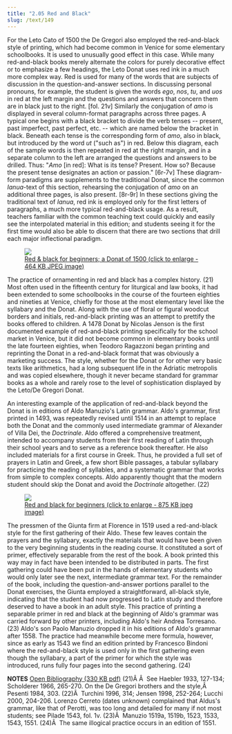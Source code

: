 ```yaml
---
title: "2.05 Red and Black"
slug: /text/149
---
```

For the Leto Cato of 1500 the De Gregori also employed the red-and-black style of printing, which had become common in Venice for some elementary schoolbooks. It is used to unusually good effect in this case. While many red-and-black books merely alternate the colors for purely decorative effect or to emphasize a few headings, the Leto Donat uses red ink in a much more complex way. Red is used for many of the words that are subjects of discussion in the question-and-answer sections. In discussing personal pronouns, for example, the student is given the words <em>ego</em>, <em>nos</em>, <em>tu</em>, and <em>uos</em> in red at the left margin and the questions and answers that concern them are in black just to the right. [fol. 21v] Similarly the conjugation of <em>amo</em> is displayed in several column-format paragraphs across three pages. A typical one begins with a black bracket to divide the verb tenses -- present, past imperfect, past perfect, etc. -- which are named below the bracket in black. Beneath each tense is the corresponding form of <em>amo</em>, also in black, but introduced by the word <em>ut</em> ("such as") in red. Below this diagram, each of the sample words is then repeated in red at the right margin, and in a separate column to the left are arranged the questions and answers to be drilled. Thus: "<em>Amo</em> [in red]: What is its tense? Present. How so? Because the present tense designates an action or passion." [6r-7v] These diagram-form paradigms are supplements to the traditional Donat, since the common <em>Ianua</em>-text of this section, rehearsing the conjugation of <em>amo</em> on an additional three pages, is also present. [8r-9r] In these sections giving the traditional text of <em>Ianua</em>, red ink is employed only for the first letters of paragraphs, a much more typical red-and-black usage. As a result, teachers familiar with the common teaching text could quickly and easily see the interpolated material in this edition; and students seeing it for the first time would also be able to discern that there are two sections that drill each major inflectional paradigm.
<p style="text-align: center;"></p>


<figure class="mkdn-figure">
    <a href="images_full/2.00_Chapter_Two/HFS_057.01.jpg" class="mkdn-image-link">
    <img class="mkdn-image" src="images_full/2.00_Chapter_Two/HFS_057.01.jpg" />
    <figcaption class="mkdn-figcaption">Red &amp; black for beginners; a Donat of 1500 (click to enlarge - 464 KB JPEG image)</figcaption>
    </a>
</figure>

The practice of ornamenting in red and black has a complex history. (21) Most often used in the fifteenth century for liturgical and law books, it had been extended to some schoolbooks in the course of the fourteen eighties and nineties at Venice, chiefly for those at the most elementary level like the syllabary and the Donat. Along with the use of floral or figural woodcut borders and initials, red-and-black printing was an attempt to prettify the books offered to children. A 1478 Donat by Nicolas Jenson is the first documented example of red-and-black printing specifically for the school market in Venice, but it did not become common in elementary books until the late fourteen eighties, when Teodoro Ragazzoni began printing and reprinting the Donat in a red-and-black format that was obviously a marketing success. The style, whether for the Donat or for other very basic texts like arithmetics, had a long subsequent life in the Adriatic metropolis and was copied elsewhere, though it never became standard for grammar books as a whole and rarely rose to the level of sophistication displayed by the Leto/De Gregori Donat.

An interesting example of the application of red-and-black beyond the Donat is in editions of Aldo Manuzio's Latin grammar. Aldo's grammar, first printed in 1493, was repeatedly revised until 1514 in an attempt to replace both the Donat and the commonly used intermediate grammar of Alexander of Villa Dei, the <em>Doctrinale</em>. Aldo offered a comprehensive treatment, intended to accompany students from their first reading of Latin through their school years and to serve as a reference book thereafter. He also included materials for a first course in Greek. Thus, he provided a full set of prayers in Latin and Greek, a few short Bible passages, a tabular syllabary for practicing the reading of syllables, and a systematic grammar that works from simple to complex concepts. Aldo apparently thought that the modern student should skip the Donat and avoid the <em>Doctrinale</em> altogether. (22)
<p style="text-align: center;"></p>


<figure class="mkdn-figure">
    <a href="images_full/2.00_Chapter_Two/Case-X-647.55,-Institvtionvm-grammaticarvm-libri-qvatvor,-pg.jpg" class="mkdn-image-link">
    <img class="mkdn-image" src="images_full/2.00_Chapter_Two/Case-X-647.55,-Institvtionvm-grammaticarvm-libri-qvatvor,-pg.jpg" />
    <figcaption class="mkdn-figcaption">Red and black for beginners (click to enlarge - 875 KB jpeg image)</figcaption>
    </a>
</figure>

The pressmen of the Giunta firm at Florence in 1519 used a red-and-black style for the first gathering of their Aldo. These few leaves contain the prayers and the syllabary, exactly the materials that would have been given to the very beginning students in the reading course. It constituted a sort of primer, effectively separable from the rest of the book. A book printed this way may in fact have been intended to be distributed in parts. The first gathering could have been put in the hands of elementary students who would only later see the next, intermediate grammar text. For the remainder of the book, including the question-and-answer portions parallel to the Donat exercises, the Giunta employed a straightforward, all-black style, indicating that the student had now progressed to Latin study and therefore deserved to have a book in an adult style. This practice of printing a separable primer in red and black at the beginning of Aldo's grammar was carried forward by other printers, including Aldo's heir Andrea Torresano. (23) Aldo's son Paolo Manuzio dropped it in his editions of Aldo's grammar after 1558. The practice had meanwhile become mere formula, however, since as early as 1543 we find an edition printed by Francesco Bindoni where the red-and-black style is used only in the first gathering even though the syllabary, a part of the primer for which the style was introduced, runs fully four pages into the second gathering. (24)

<strong>NOTES</strong>
<a href="http://www.humanismforsale.org/bibliography.pdf" target="new">Open Bibliography (330 KB pdf)</a>
(21)Â Â  See Haebler 1933, 127-134; Scholderer 1966, 265-270. On the De Gregori brothers and the style,Â  Pesenti 1984, 303.
(22)Â  Turchini 1996, 314; Jensen 1998, 252-264; Lucchi 2000, 204-206. Lorenzo Cerreto (dates unknown) complained that Aldus's grammar, like that of Perotti, was too long and detailed for many if not most students; see Pilade 1543, fol. 1v.
(23)Â  Manuzio 1519a, 1519b, 1523, 1533, 1543, 1551.
(24)Â  The same illogical practice occurs in an edition of 1551.
